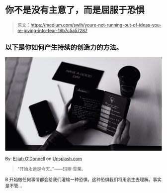 # 你不是没有主意了，而是屈服于恐惧

> 原文：<https://medium.com/swlh/youre-not-running-out-of-ideas-you-re-giving-into-fear-19b7c5a57287>

## 以下是你如何产生持续的创造力的方法。

![](img/2f0ac123be84ee631e892660ecc633a8.png)

By: [Elijah O’Donnell](https://unsplash.com/@elijahsad) on [Unsplash.com](https://unsplash.com/)

> “开始永远是今天。”——玛丽·雪莱。

B 开始做任何事情都会给我们灌输一种恐惧，这种恐惧我们将用余生去理解。事实是不管…